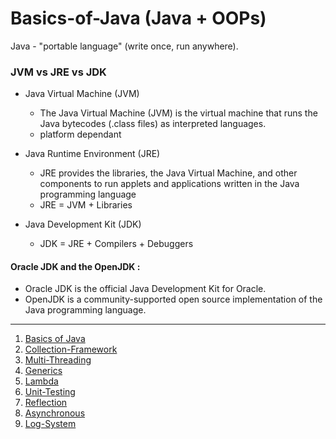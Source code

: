 # Basics-of-Java (Java + OOPs)

Java - "portable language" (write once, run anywhere).

### JVM vs JRE vs JDK

* Java Virtual Machine (JVM)
    
    * The Java Virtual Machine (JVM) is the virtual machine that runs the Java bytecodes (.class files) as interpreted languages.
    * platform dependant

* Java Runtime Environment (JRE)
    
    * JRE provides the libraries, the Java Virtual Machine, and other components to run applets and applications written in the Java programming language
    * JRE = JVM + Libraries

* Java Development Kit (JDK)
    
    * JDK = JRE + Compilers + Debuggers


#### Oracle JDK and the OpenJDK : 

* Oracle JDK is the official Java Development Kit for Oracle.
* OpenJDK is a community-supported open source implementation of the Java programming language.







---

1. [Basics of Java](https://github.com/Shiru99/Basics-of-Java)
2. [Collection-Framework](https://github.com/Shiru99/Collection-Framework)
3. [Multi-Threading](https://github.com/Shiru99/Multi-Threads-Synchronization)
4. [Generics](https://github.com/Shiru99/Basics-of-Java/tree/main/Generics)
5. [Lambda](https://github.com/Shiru99/Basics-of-Java/tree/main/Lambda)
6. [Unit-Testing](https://github.com/Shiru99/JUnit-5)
7. [Reflection](https://github.com/Shiru99/Basics-of-Java/tree/main/ReflectionAPI)
8. [Asynchronous](https://github.com/Shiru99/Basics-of-Java/tree/main/Asynchronous)
9. [Log-System](https://github.com/Shiru99/Basics-of-Java/tree/main/LogSystem)


